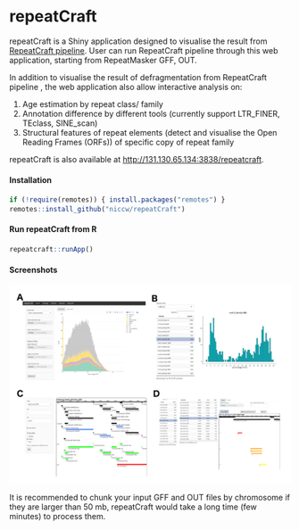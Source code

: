 # repeatCraft
repeatCraft is a Shiny application designed to visualise the result from [RepeatCraft pipeline](https://github.com/niccw/repeatcraftp). User can run RepeatCraft pipeline through this web application, starting from  RepeatMasker GFF, OUT. 

In addition to visualise the result of defragmentation from RepeatCraft pipeline , the web application also allow interactive analysis on:
1) Age estimation by repeat class/ family
2) Annotation difference by different tools (currently support LTR_FINER, TEclass, SINE_scan)
3) Structural features of repeat elements (detect and visualise the Open Reading Frames (ORFs)) of specific copy of repeat family

repeatCraft is also available at http://131.130.65.134:3838/repeatcraft.

#### Installation
```R
if (!require(remotes)) { install.packages("remotes") }
remotes::install_github("niccw/repeatCraft")
```

#### Run repeatCraft from R
```R
repeatcraft::runApp()
```

#### Screenshots

![overall](screenshot.png)

It is recommended to chunk your input GFF and OUT files by chromosome if they are larger than 50 mb, repeatCraft would take a long time (few minutes) to process them.
